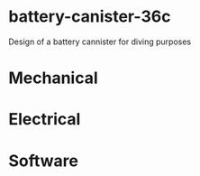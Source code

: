 # battery-canister-36c
Design of a battery cannister for diving purposes



# Mechanical

# Electrical

# Software

